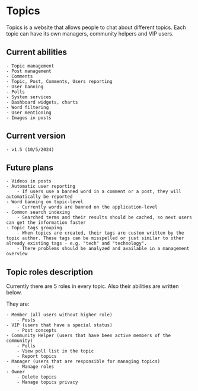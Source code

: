 # Topics
Topics is a website that allows people to chat about different topics. Each topic can have its own managers, community helpers and VIP users.

## Current abilities
    - Topic management
    - Post management
    - Comments
    - Topic, Post, Comments, Users reporting
    - User banning
    - Polls
    - System services
    - Dashboard widgets, charts
    - Word filtering
    - User mentioning
    - Images in posts

## Current version
    - v1.5 (10/5/2024)

## Future plans
    - Videos in posts
    - Automatic user reporting
        - If users use a banned word in a comment or a post, they will automatically be reported
    - Word banning on topic-level
        - Currently words are banned on the application-level
    - Common search indexing
        - Searched terms and their results should be cached, so next users can get the information faster
    - Topic tags grouping
        - When topics are created, their tags are custom written by the topic author. These tags can be misspelled or just similar to other already existing tags - e.g. "tech" and "technology".
        - There problems should be analyzed and available in a management overview

## Topic roles description
Currently there are 5 roles in every topic. Also their abilities are written below.

They are:

    - Member (all users without higher role)
        - Posts
    - VIP (users that have a special status)
        - Post concepts
    - Community Helper (users that have been active members of the community)
        - Polls
        - View poll list in the topic
        - Report topics
    - Manager (users that are responsible for managing topics)
        - Manage roles
    - Owner
        - Delete topics
        - Manage topics privacy